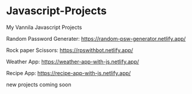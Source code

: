 # Javascript-Projects
My Vannila Javascript Projects

Random Password Generater:
https://random-psw-generator.netlify.app/

Rock paper Scissors:
https://rpswithbot.netlify.app/

Weather App:
https://weather-app-with-js.netlify.app/

Recipe App:
https://recipe-app-with-js.netlify.app/

new projects coming soon
